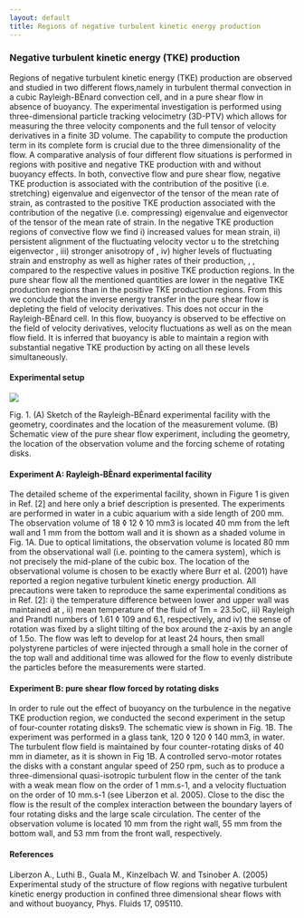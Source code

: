 ```yaml
---
layout: default
title: Regions of negative turbulent kinetic energy production
---
```



### Negative turbulent kinetic energy (TKE) production

Regions of negative turbulent kinetic energy (TKE) production are observed and studied in two different flows,namely in turbulent thermal convection in a cubic Rayleigh-BÈnard convection cell, and in a pure shear flow in absence of buoyancy. The experimental investigation is performed using three-dimensional particle tracking velocimetry (3D-PTV) which allows for measuring the three velocity components and the full tensor of velocity derivatives in a finite 3D volume. The capability to compute the production term in its complete form is crucial due to the three dimensionality of the flow. A comparative analysis of four different flow situations is performed in regions with positive and negative TKE production with and without buoyancy effects. In both, convective flow and pure shear flow, negative TKE production is associated with the contribution of the positive (i.e. stretching) eigenvalue and eigenvector of the tensor of the mean rate of strain, as contrasted to the positive TKE production associated with the contribution of the negative (i.e. compressing) eigenvalue and eigenvector of the tensor of the mean rate of strain. In the negative TKE production regions of convective flow we find i) increased values for mean strain, ii) persistent alignment of the fluctuating velocity vector u to the stretching eigenvector , iii) stronger anisotropy of , iv) higher levels of fluctuating strain and enstrophy as well as higher rates of their production, , , compared to the respective values in positive TKE production regions. In the pure shear flow all the mentioned quantities are lower in the negative TKE production regions than in the positive TKE production regions. From this we conclude that the inverse energy transfer in the pure shear flow is depleting the field of velocity derivatives. This does not occur in the Rayleigh-BÈnard cell. In this flow, buoyancy is observed to be effective on the field of velocity derivatives, velocity fluctuations as well as on the mean flow field. It is inferred that buoyancy is able to maintain a region with substantial negative TKE production by acting on all these levels simultaneously. 

#### Experimental setup 



![][1]

Fig. 1. (A) Sketch of the Rayleigh-BÈnard experimental facility with the geometry, coordinates and the location of the measurement volume. (B) Schematic view of the pure shear flow experiment, including the geometry, the location of the observation volume and the forcing scheme of rotating disks. 

#### Experiment A: Rayleigh-BÈnard experimental facility 

The detailed scheme of the experimental facility, shown in Figure 1 is given in Ref. [2] and here only a brief description is presented. The experiments are performed in water in a cubic aquarium with a side length of 200 mm. The observation volume of 18 ◊ 12 ◊ 10 mm3 is located 40 mm from the left wall and 1 mm from the bottom wall and it is shown as a shaded volume in Fig. 1A. Due to optical limitations, the observation volume is located 80 mm from the observational wall (i.e. pointing to the camera system), which is not precisely the mid-plane of the cubic box. The location of the observational volume is chosen to be exactly where Burr et al. (2001) have reported a region negative turbulent kinetic energy production. All precautions were taken to reproduce the same experimental conditions as in Ref. [2]: i) the temperature difference between lower and upper wall was maintained at , ii) mean temperature of the fluid of Tm = 23.5oC, iii) Rayleigh and Prandtl numbers of 1.61 ◊ 109 and 6.1, respectively, and iv) the sense of rotation was fixed by a slight tilting of the box around the z-axis by an angle of 1.5o. The flow was left to develop for at least 24 hours, then small polystyrene particles of were injected through a small hole in the corner of the top wall and additional time was allowed for the flow to evenly distribute the particles before the measurements were started. 

#### Experiment B: pure shear flow forced by rotating disks 

In order to rule out the effect of buoyancy on the turbulence in the negative TKE production region, we conducted the second experiment in the setup of four-counter rotating disks9. The schematic view is shown in Fig. 1B. The experiment was performed in a glass tank, 120 ◊ 120 ◊ 140 mm3, in water. The turbulent flow field is maintained by four counter-rotating disks of 40 mm in diameter, as it is shown in Fig 1B. A controlled servo-motor rotates the disks with a constant angular speed of 250 rpm, such as to produce a three-dimensional quasi-isotropic turbulent flow in the center of the tank with a weak mean flow on the order of 1 mm.s-1, and a velocity fluctuation on the order of 10 mm.s-1 (see Liberzon et al. 2005). Close to the disc the flow is the result of the complex interaction between the boundary layers of four rotating disks and the large scale circulation. The center of the observation volume is located 10 mm from the right wall, 55 mm from the bottom wall, and 53 mm from the front wall, respectively. 

#### References 

Liberzon A., Luthi B., Guala M., Kinzelbach W. and Tsinober A. (2005) Experimental study of the structure of flow regions with negative turbulent kinetic energy production in confined three dimensional shear flows with and without buoyancy, Phys. Fluids 17, 095110.

 [1]: http://alexl.files.wordpress.com/2005/12/convection_ver119x.png ""